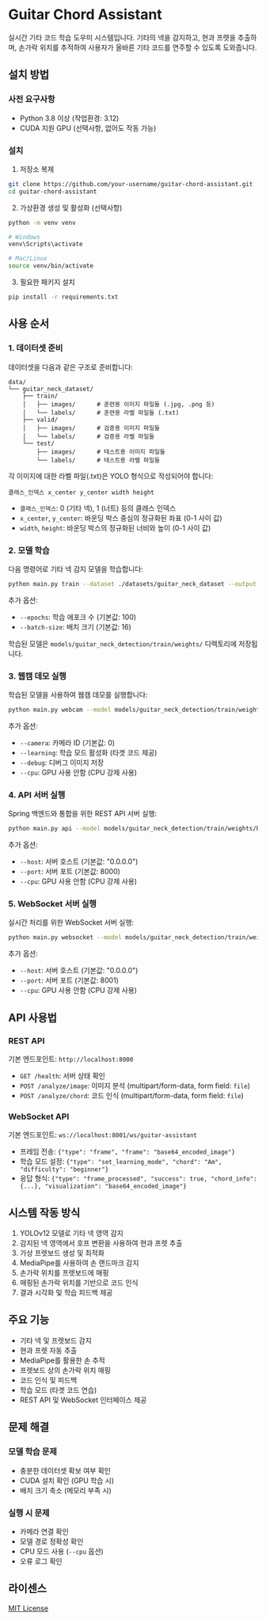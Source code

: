 # Guitar Chord Assistant

실시간 기타 코드 학습 도우미 시스템입니다. 기타의 넥을 감지하고, 현과 프렛을 추출하며, 손가락 위치를 추적하여 사용자가 올바른 기타 코드를 연주할 수 있도록 도와줍니다.

## 설치 방법

### 사전 요구사항

- Python 3.8 이상 (작업환경: 3.12)
- CUDA 지원 GPU (선택사항, 없어도 작동 가능)

### 설치

1. 저장소 복제
```bash
git clone https://github.com/your-username/guitar-chord-assistant.git
cd guitar-chord-assistant
```

2. 가상환경 생성 및 활성화 (선택사항)
```bash
python -m venv venv
```
```bash
# Windows
venv\Scripts\activate
```
```bash
# Mac/Linux
source venv/bin/activate
```

3. 필요한 패키지 설치
```bash
pip install -r requirements.txt
```

## 사용 순서

### 1. 데이터셋 준비

데이터셋을 다음과 같은 구조로 준비합니다:

```
data/
└── guitar_neck_dataset/
    ├── train/
    │   ├── images/      # 훈련용 이미지 파일들 (.jpg, .png 등)
    │   └── labels/      # 훈련용 라벨 파일들 (.txt)
    ├── valid/
    │   ├── images/      # 검증용 이미지 파일들
    │   └── labels/      # 검증용 라벨 파일들
    └── test/
        ├── images/      # 테스트용 이미지 파일들
        └── labels/      # 테스트용 라벨 파일들
```

각 이미지에 대한 라벨 파일(.txt)은 YOLO 형식으로 작성되어야 합니다:
```
클래스_인덱스 x_center y_center width height
```

- `클래스_인덱스`: 0 (기타 넥), 1 (너트) 등의 클래스 인덱스
- `x_center`, `y_center`: 바운딩 박스 중심의 정규화된 좌표 (0-1 사이 값)
- `width`, `height`: 바운딩 박스의 정규화된 너비와 높이 (0-1 사이 값)

### 2. 모델 학습

다음 명령어로 기타 넥 감지 모델을 학습합니다:

```bash
python main.py train --dataset ./datasets/guitar_neck_dataset --output models
```

추가 옵션:
- `--epochs`: 학습 에포크 수 (기본값: 100)
- `--batch-size`: 배치 크기 (기본값: 16)

학습된 모델은 `models/guitar_neck_detection/train/weights/` 디렉토리에 저장됩니다.

### 3. 웹캠 데모 실행

학습된 모델을 사용하여 웹캠 데모를 실행합니다:

```bash
python main.py webcam --model models/guitar_neck_detection/train/weights/best.pt
```

추가 옵션:
- `--camera`: 카메라 ID (기본값: 0)
- `--learning`: 학습 모드 활성화 (타겟 코드 제공)
- `--debug`: 디버그 이미지 저장
- `--cpu`: GPU 사용 안함 (CPU 강제 사용)

### 4. API 서버 실행

Spring 백엔드와 통합을 위한 REST API 서버 실행:

```bash
python main.py api --model models/guitar_neck_detection/train/weights/best.pt
```

추가 옵션:
- `--host`: 서버 호스트 (기본값: "0.0.0.0")
- `--port`: 서버 포트 (기본값: 8000)
- `--cpu`: GPU 사용 안함 (CPU 강제 사용)

### 5. WebSocket 서버 실행

실시간 처리를 위한 WebSocket 서버 실행:

```bash
python main.py websocket --model models/guitar_neck_detection/train/weights/best.pt
```

추가 옵션:
- `--host`: 서버 호스트 (기본값: "0.0.0.0")
- `--port`: 서버 포트 (기본값: 8001)
- `--cpu`: GPU 사용 안함 (CPU 강제 사용)

## API 사용법

### REST API

기본 엔드포인트: `http://localhost:8000`

- `GET /health`: 서버 상태 확인
- `POST /analyze/image`: 이미지 분석 (multipart/form-data, form field: `file`)
- `POST /analyze/chord`: 코드 인식 (multipart/form-data, form field: `file`)

### WebSocket API

기본 엔드포인트: `ws://localhost:8001/ws/guitar-assistant`

- 프레임 전송: `{"type": "frame", "frame": "base64_encoded_image"}`
- 학습 모드 설정: `{"type": "set_learning_mode", "chord": "Am", "difficulty": "beginner"}`
- 응답 형식: `{"type": "frame_processed", "success": true, "chord_info": {...}, "visualization": "base64_encoded_image"}`

## 시스템 작동 방식

1. YOLOv12 모델로 기타 넥 영역 감지
2. 감지된 넥 영역에서 호프 변환을 사용하여 현과 프렛 추출
3. 가상 프렛보드 생성 및 최적화
4. MediaPipe를 사용하여 손 랜드마크 감지
5. 손가락 위치를 프렛보드에 매핑
6. 매핑된 손가락 위치를 기반으로 코드 인식
7. 결과 시각화 및 학습 피드백 제공

## 주요 기능

- 기타 넥 및 프렛보드 감지
- 현과 프렛 자동 추출
- MediaPipe를 활용한 손 추적
- 프렛보드 상의 손가락 위치 매핑
- 코드 인식 및 피드백
- 학습 모드 (타겟 코드 연습)
- REST API 및 WebSocket 인터페이스 제공

## 문제 해결

### 모델 학습 문제

- 충분한 데이터셋 확보 여부 확인
- CUDA 설치 확인 (GPU 학습 시)
- 배치 크기 축소 (메모리 부족 시)

### 실행 시 문제

- 카메라 연결 확인
- 모델 경로 정확성 확인
- CPU 모드 사용 (`--cpu` 옵션)
- 오류 로그 확인

## 라이센스

[MIT License](LICENSE)
